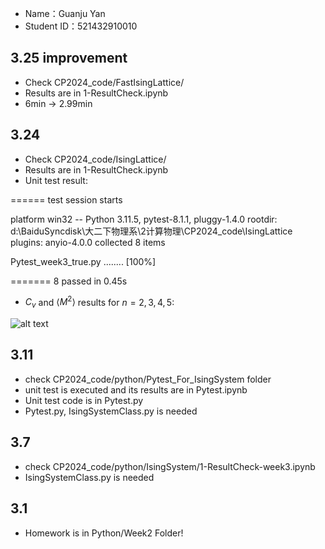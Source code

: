 - Name：Guanju Yan 
- Student ID：521432910010

## 3.25 improvement
- Check CP2024_code/FastIsingLattice/
- Results are in 1-ResultCheck.ipynb
- 6min -> 2.99min

## 3.24
- Check CP2024_code/IsingLattice/
- Results are in 1-ResultCheck.ipynb
- Unit test result:

====== test session starts 

platform win32 -- Python 3.11.5, pytest-8.1.1, pluggy-1.4.0
rootdir: d:\BaiduSyncdisk\大二下物理系\2计算物理\CP2024_code\IsingLattice
plugins: anyio-4.0.0
collected 8 items

Pytest_week3_true.py ........                                            [100%]

======= 8 passed in 0.45s 

- $C_v$ and $\langle M^2\rangle$ results for $n=2,3,4,5$:

![alt text](https://img2.imgtp.com/2024/03/25/do8Bw5f8.png)

## 3.11
- check CP2024_code/python/Pytest_For_IsingSystem folder
- unit test is executed and its results are in Pytest.ipynb
- Unit test code is in Pytest.py
- Pytest.py, IsingSystemClass.py is needed

## 3.7
- check CP2024_code/python/IsingSystem/1-ResultCheck-week3.ipynb
- IsingSystemClass.py is needed

## 3.1
- Homework is in Python/Week2 Folder!

